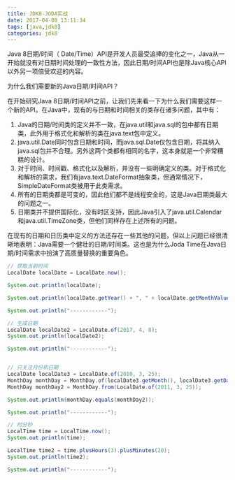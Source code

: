 ```yaml
---
title: JDK8-JODA实战
date: 2017-04-08 13:11:34
tags: [java,jdk8]
categories: jdk8
---
```


Java 8日期/时间（ Date/Time）API是开发人员最受追捧的变化之一，Java从一开始就没有对日期时间处理的一致性方法，因此日期/时间API也是除Java核心API以外另一项倍受欢迎的内容。

为什么我们需要新的Java日期/时间API？

在开始研究Java 8日期/时间API之前，让我们先来看一下为什么我们需要这样一个新的API。在Java中，现有的与日期和时间相关的类存在诸多问题，其中有：

1. Java的日期/时间类的定义并不一致，在java.util和java.sql的包中都有日期类，此外用于格式化和解析的类在java.text包中定义。
2. java.util.Date同时包含日期和时间，而java.sql.Date仅包含日期，将其纳入java.sql包并不合理。另外这两个类都有相同的名字，这本身就是一个非常糟糕的设计。
3. 对于时间、时间戳、格式化以及解析，并没有一些明确定义的类。对于格式化和解析的需求，我们有java.text.DateFormat抽象类，但通常情况下，SimpleDateFormat类被用于此类需求。
4. 所有的日期类都是可变的，因此他们都不是线程安全的，这是Java日期类最大的问题之一。
5. 日期类并不提供国际化，没有时区支持，因此Java引入了java.util.Calendar和java.util.TimeZone类，但他们同样存在上述所有的问题。
<!--more-->

在现有的日期和日历类中定义的方法还存在一些其他的问题，但以上问题已经很清晰地表明：Java需要一个健壮的日期/时间类。这也是为什么Joda Time在Java日期/时间需求中扮演了高质量替换的重要角色。


```java
// 获取当前时间
LocalDate localDate = LocalDate.now();

System.out.println(localDate);

System.out.println(localDate.getYear() + ", " + localDate.getMonthValue() + ", " + localDate.getDayOfMonth());

System.out.println("------------");

// 生成日期
LocalDate localDate2 = LocalDate.of(2017, 4, 8);
System.out.println(localDate2);

System.out.println("------------");


// 只关注月份和日期
LocalDate localDate3 = LocalDate.of(2010, 3, 25);
MonthDay monthDay = MonthDay.of(localDate3.getMonth(), localDate3.getDayOfMonth());
MonthDay monthDay2 = MonthDay.from(LocalDate.of(2011, 3, 25));

System.out.println(monthDay.equals(monthDay2));

System.out.println("------------");

// 时分秒
LocalTime time = LocalTime.now();
System.out.println(time);

LocalTime time2 = time.plusHours(3).plusMinutes(20);
System.out.println(time2);

System.out.println("------------");
```